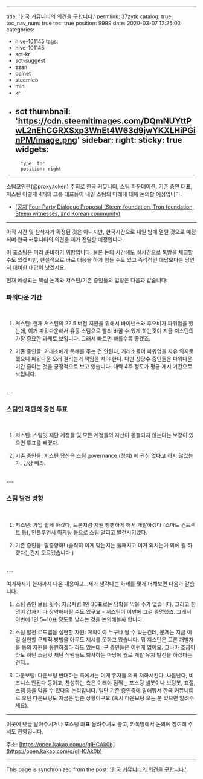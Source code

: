 
---
title: '한국 커뮤니티의 의견을 구합니다.'
permlink: 37zytk
catalog: true
toc_nav_num: true
toc: true
position: 9999
date: 2020-03-07 12:25:03
categories:
- hive-101145
tags:
- hive-101145
- sct-kr
- sct-suggest
- zzan
- palnet
- steemleo
- mini
- kr
- sct
thumbnail: 'https://cdn.steemitimages.com/DQmNUYttPwL2nEhCGRXSxp3WnEt4W63d9jwYKXLHiPGinPM/image.png'
sidebar:
    right:
        sticky: true
widgets:
    -
        type: toc
        position: right
---


스팀코인판(@proxy.token) 주최로 한국 커뮤니티, 스팀 파운데이션, 기존 증인 대표, 저스틴 이렇게 4개의 그룹 대표들이 내일 스팀의 미래에 대해 논의할 예정입니다.

*   [[공지]Four-Party Dialogue Proposal (Steem foundation, Tron foundation, Steem witnesses, and Korean community)](https://steemit.com/hive-101145/@sct/four-party-dialogue-proposal-steem-foundation-tron-foundation-steem-witnesses-and-korean-community)

---

아직 시간 및 참석자가 확정된 것은 아니지만, 한국시간으로 내일 밤에 열릴 것으로 예정되며 한국 커뮤니티의 의견을 제가 전달할 예정입니다. 

이 포스팅은 미리 준비하기 위함입니다. 물론 논의 시간에도 실시간으로 톡방을 체크할 수도 있겠지만, 현실적으로 바로 대응을 하기 힘들 수도 있고 즉각적인 대답보다는 당연히 대비한 대답이 낫겠지요. 

현재 예상되는 핵심 논제와 저스틴/기존 증인들의 입장은 다음과 같습니다:

### 파워다운 기간
<br>

1. 저스틴: 현재 저스틴의 22.5 버전 지원을 위해서 바이낸스와 후오비가 파워업을 했는데, 이거 파워다운해서 유동 스팀으로 빨리 바꿀 수 있게 하는것이 지금 저스틴의 가장 중요한 과제로 보입니다. 그래서 빠르면 빠를수록 좋겠죠. 

2. 기존 증인들: 거래소에게 특혜를 주는 건 안된다, 거래소들이 파워업을 자유 의지로 했으니 파워다운 오래 걸리는거 책임을 져야 한다. 다만 상당수 증인들은 파워다운 기간 줄이는 것을 긍정적으로 보고 있습니다. 대략 4주 정도가 평균 제시 기간으로 보입니다.
<br>
---

### 스팀잇 재단의 증인 투표
<br>

1. 저스틴: 스팀잇 재단 계정들 및 모든 계정들의 자산이 동결되지 않는다는 보장이 있으면 투표를 빼겠다.

2. 기존 증인들: 저스틴 당신은 스팀 governance (정치) 에 관심 없다고 하지 않았는가. 당장 빼라.
<br>
---

### 스팀 발전 방향
<br>

1. 저스틴: 가입 쉽게 하겠다, 트론처럼 지원 빵빵하게 해서 개발하겠다 (스마트 컨트랙트 등), 인플루언서 마케팅 등으로 스팀 알리고 발전시키겠다.

2. 기존 증인들: 탈중앙화! (솔직히 이게 맞는지는 둘째치고 이거  외치는거 외에 뭘 하겠다는건지 모르겠습니다.)
<br>
---

여기까지가 현재까지 나온 내용이고...제가 생각나는 화제를 몇개 더해보면 다음과 같습니다. 

1. 스팀 증인 보팅 횟수: 지금처럼 1인 30표로는 담합을 막을 수가 없습니다. 그리고 한명이 갑자기 다 장악해버릴 수도 있구요 - 저스틴이 이번에 그걸 증명했죠. 그래서 이번에 1인 5~10표 정도로 낮추는 것을 논의해볼까 합니다.

2. 스팀 발전 로드맵을 실현할 자원: 계획이야 누구나 짤 수 있는건데, 문제는 지금 이걸 실현할 구체적 방법을 아무도 제시를 못하고 있습니다. 뭐 저스틴은 트론 개발자들 등의 자원을 동원하겠다 라도 있는데, 구 증인들은 이런게 없어요. 그나마 조금이라도 하던 스팀잇 재단 직원들도 퇴사하는 마당에 뭘로 개발 유지 발전을 하겠다는건지...

3. 다운보팅: 다운보팅 반대하는 측에서는 이게 유저들 의욕 저하시킨다, 싸움난다, 비즈니스 안된다 등이고, 찬성하는 측은 이래야 점찍는 포스팅 셀봇이나 보팅봇, 표절, 스팸 등을 막을 수 있다의 논리입니다. 일단 기존 증인측에 말해둬서 한국 커뮤니티로 오던 다운보팅도 지금은 멈춘 상황이구요 (혹시 다운보팅 오는 분 있으면 알려주세요). 

---

이곳에 댓글 달아주시거나 포스팅 좌표 올려주셔도 좋고, 카톡방에서 논의에 참여해 주셔도 환영입니다.

주소: [https://open.kakao.com/o/gIHCAk0b](https://open.kakao.com/o/gIHCAk0b)

- - -

This page is synchronized from the post: ['한국 커뮤니티의 의견을 구합니다.'](https://steemit.com/@glory7/37zytk)
